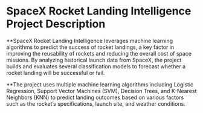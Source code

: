 # SpaceX Rocket Landing Intelligence Project Description

**SpaceX Rocket Landing Intelligence leverages machine learning algorithms to predict the success of rocket landings, a key factor in improving the reusability of rockets and reducing the overall cost of space missions. By analyzing historical launch data from SpaceX, the project builds and evaluates several classification models to forecast whether a rocket landing will be successful or fail.

**The project uses multiple machine learning algorithms including Logistic Regression, Support Vector Machines (SVM), Decision Trees, and K-Nearest Neighbors (KNN) to predict landing outcomes based on various factors such as the rocket’s specifications, launch site, and weather conditions.
